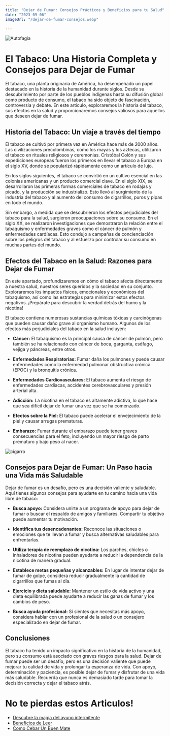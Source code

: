 ```yaml
---
title: "Dejar de Fumar: Consejos Prácticos y Beneficios para tu Salud"
date: "2023-09-06"
imageUrl: "/dejar-de-fumar-consejos.webp"

---
```


![Autofagia](/dejar-de-fumar-consejos.webp)



# El Tabaco: Una Historia Completa y Consejos para Dejar de Fumar

El tabaco, una planta originaria de América, ha desempeñado un papel destacado en la historia de la humanidad durante siglos. Desde su descubrimiento por parte de los pueblos indígenas hasta su difusión global como producto de consumo, el tabaco ha sido objeto de fascinación, controversia y debate. En este artículo, exploraremos la historia del tabaco, sus efectos en la salud y proporcionaremos consejos valiosos para aquellos que deseen dejar de fumar.

## Historia del Tabaco: Un viaje a través del tiempo

El tabaco se cultivó por primera vez en América hace más de 2000 años. Las civilizaciones precolombinas, como los mayas y los aztecas, utilizaron el tabaco en rituales religiosos y ceremonias. Cristóbal Colón y sus expediciones europeas fueron los primeros en llevar el tabaco a Europa en el siglo XV, donde se popularizó rápidamente como un artículo de lujo.

En los siglos siguientes, el tabaco se convirtió en un cultivo esencial en las colonias americanas y un producto comercial clave. En el siglo XIX, se desarrollaron las primeras formas comerciales de tabaco en rodajas y picado, y la producción se industrializó. Esto llevó al surgimiento de la industria del tabaco y al aumento del consumo de cigarrillos, puros y pipas en todo el mundo.

Sin embargo, a medida que se descubrieron los efectos perjudiciales del tabaco para la salud, surgieron preocupaciones sobre su consumo. En el siglo XX, se realizaron investigaciones que demostraron la relación entre el tabaquismo y enfermedades graves como el cáncer de pulmón y enfermedades cardíacas. Esto condujo a campañas de concienciación sobre los peligros del tabaco y al esfuerzo por controlar su consumo en muchas partes del mundo.

## Efectos del Tabaco en la Salud: Razones para Dejar de Fumar

En este apartado, profundizaremos en cómo el tabaco afecta directamente a nuestra salud, nuestros seres queridos y la sociedad en su conjunto. Exploraremos los impactos físicos, emocionales y económicos del tabaquismo, así como las estrategias para minimizar estos efectos negativos. ¡Prepárate para descubrir la verdad detrás del humo y la nicotina!

El tabaco contiene numerosas sustancias químicas tóxicas y carcinógenas que pueden causar daño grave al organismo humano. Algunos de los efectos más perjudiciales del tabaco en la salud incluyen:

- **Cáncer:** El tabaquismo es la principal causa de cáncer de pulmón, pero también se ha relacionado con cáncer de boca, garganta, esófago, vejiga y páncreas, entre otros.

- **Enfermedades Respiratorias:** Fumar daña los pulmones y puede causar enfermedades como la enfermedad pulmonar obstructiva crónica (EPOC) y la bronquitis crónica.

- **Enfermedades Cardiovasculares:** El tabaco aumenta el riesgo de enfermedades cardíacas, accidentes cerebrovasculares y presión arterial alta.

- **Adicción:** La nicotina en el tabaco es altamente adictiva, lo que hace que sea difícil dejar de fumar una vez que se ha comenzado.

- **Efectos sobre la Piel:** El tabaco puede acelerar el envejecimiento de la piel y causar arrugas prematuras.

- **Embarazo:** Fumar durante el embarazo puede tener graves consecuencias para el feto, incluyendo un mayor riesgo de parto prematuro y bajo peso al nacer.

![cigarro](/cigarro.webp)


## Consejos para Dejar de Fumar: Un Paso hacia una Vida más Saludable

Dejar de fumar es un desafío, pero es una decisión valiente y saludable. Aquí tienes algunos consejos para ayudarte en tu camino hacia una vida libre de tabaco:

- **Busca apoyo:** Considera unirte a un programa de apoyo para dejar de fumar o buscar el respaldo de amigos y familiares. Compartir tu objetivo puede aumentar tu motivación.

- **Identifica tus desencadenantes:** Reconoce las situaciones o emociones que te llevan a fumar y busca alternativas saludables para enfrentarlas.

- **Utiliza terapia de reemplazo de nicotina:** Los parches, chicles o inhaladores de nicotina pueden ayudarte a reducir la dependencia de la nicotina de manera gradual.

- **Establece metas pequeñas y alcanzables:** En lugar de intentar dejar de fumar de golpe, considera reducir gradualmente la cantidad de cigarrillos que fumas al día.

- **Ejercicio y dieta saludable:** Mantener un estilo de vida activo y una dieta equilibrada puede ayudarte a reducir las ganas de fumar y los cambios de peso.

- **Busca ayuda profesional:** Si sientes que necesitas más apoyo, considera hablar con un profesional de la salud o un consejero especializado en dejar de fumar.

## Conclusiones

El tabaco ha tenido un impacto significativo en la historia de la humanidad, pero su consumo está asociado con graves riesgos para la salud. Dejar de fumar puede ser un desafío, pero es una decisión valiente que puede mejorar tu calidad de vida y prolongar tu esperanza de vida. Con apoyo, determinación y paciencia, es posible dejar de fumar y disfrutar de una vida más saludable. Recuerda que nunca es demasiado tarde para tomar la decisión correcta y dejar el tabaco atrás.

# No te pierdas estos Articulos!

- [Descubre la magia del ayuno intermitente](https://abelardo.blog/posts/ayuno-intermitente)
- [Beneficios de Leer](https://abelardo.blog/posts/beneficios-de-leer) 
- [Como Cebar Un Buen Mate](https://abelardo.blog/posts/como-cebar-un-buen-mate) 